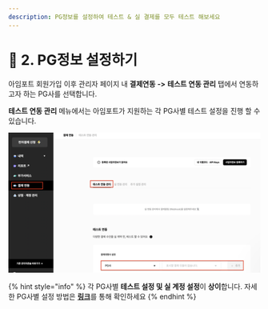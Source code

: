 ```yaml
---
description: PG정보를 설정하여 테스트 & 실 결제를 모두 테스트 해보세요
---
```


# 🧷 2. PG정보 설정하기

아임포트 회원가입 이후 관리자 페이지 내 **결제연동** **->** **테스트 연동 관리** 탭에서 연동하고자 하는 PG사를 선택합니다.

**테스트 연동 관리** 메뉴에서는 아임포트가 지원하는 각 PG사별 테스트 설정을 진행 할 수 있습니다.

![화면예시](<../../.gitbook/assets/image (16) (1).png>)

{% hint style="info" %}
각 PG사별 **테스트 설정 및 실 계정 설정**이 **상이**합니다. 자세한 PG사별 설정 방법은 [**링크**](pg/)를 통해 확인하세요
{% endhint %}
